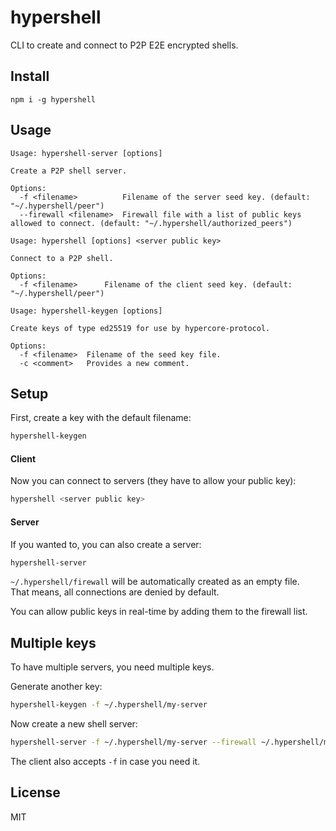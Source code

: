 # hypershell

CLI to create and connect to P2P E2E encrypted shells.

## Install
```
npm i -g hypershell
```

## Usage
```shell
Usage: hypershell-server [options]

Create a P2P shell server.

Options:
  -f <filename>          Filename of the server seed key. (default: "~/.hypershell/peer")
  --firewall <filename>  Firewall file with a list of public keys allowed to connect. (default: "~/.hypershell/authorized_peers")
```

```shell
Usage: hypershell [options] <server public key>

Connect to a P2P shell.

Options:
  -f <filename>      Filename of the client seed key. (default: "~/.hypershell/peer")
```

```shell
Usage: hypershell-keygen [options]

Create keys of type ed25519 for use by hypercore-protocol.

Options:
  -f <filename>  Filename of the seed key file.
  -c <comment>   Provides a new comment.
```

## Setup
First, create a key with the default filename:
```bash
hypershell-keygen
```

#### Client
Now you can connect to servers (they have to allow your public key):
```bash
hypershell <server public key>
```

#### Server
If you wanted to, you can also create a server:
```bash
hypershell-server
```

`~/.hypershell/firewall` will be automatically created as an empty file.\
That means, all connections are denied by default.

You can allow public keys in real-time by adding them to the firewall list.

## Multiple keys
To have multiple servers, you need multiple keys.

Generate another key:
```bash
hypershell-keygen -f ~/.hypershell/my-server
```

Now create a new shell server:
```bash
hypershell-server -f ~/.hypershell/my-server --firewall ~/.hypershell/my-server-firewall
```

The client also accepts `-f` in case you need it.

## License
MIT
